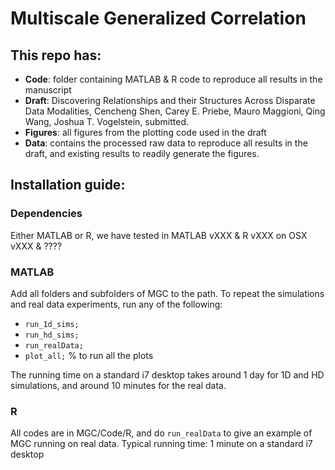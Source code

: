 # Multiscale Generalized Correlation

## This repo has:

- **Code**: folder containing MATLAB & R code to reproduce all results in the manuscript
- **Draft**: Discovering Relationships and their Structures Across Disparate Data Modalities, 
Cencheng Shen, Carey E. Priebe, Mauro Maggioni, Qing Wang, Joshua T. Vogelstein, 
submitted.
- **Figures**: all figures from the plotting code used in the draft
- **Data**: contains the processed raw data to reproduce all results in the draft, and existing results to readily generate the figures.


## Installation guide:

### Dependencies

Either MATLAB or R, we have tested in MATLAB vXXX & R vXXX on OSX vXXX & ????

### MATLAB

Add all folders and subfolders of MGC to the path. 
To repeat the simulations and real data experiments, run any of the following:
- `run_1d_sims;`
- `run_hd_sims;`
- `run_realData;` 
- `plot_all;` % to run all the plots

The running time on a standard i7 desktop takes around 1 day for 1D and HD simulations, and around 10 minutes for the real data. 

### R

All codes are in MGC/Code/R, and do `run_realData` to give an example of MGC running on real data.
Typical running time: 1 minute on a standard i7 desktop


